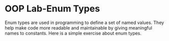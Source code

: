 # OOP Lab-Enum Types
 Enum types are used in programming to define a set of named values. They help make code more readable and maintainable by giving meaningful names to constants. Here is a simple exercise about enum types.
